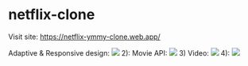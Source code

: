 # netflix-clone
Visit site:
https://netflix-ymmy-clone.web.app/

Adaptive & Responsive design:
![](https://i.imgur.com/UNv3Pcd.png)
2): Movie API:
![](https://i.imgur.com/zbv6ksZ.png)
3) Video:
![](https://i.imgur.com/yb5lgWg.png)
4):
![](https://i.imgur.com/x2l0K9j.png)